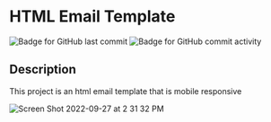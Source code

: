 # HTML Email Template

![Badge for GitHub last commit](https://img.shields.io/github/last-commit/Harrison-Reich/html-email-template?style=flat&logo=appveyor) ![Badge for GitHub commit activity](https://img.shields.io/github/commit-activity/w/Harrison-Reich/html-email-template?color=purple)

  ## Description
  This project is an html email template that is mobile responsive

![Screen Shot 2022-09-27 at 2 31 32 PM](https://user-images.githubusercontent.com/93016157/192639549-79075261-93cb-4232-8310-b00564ceaea3.png)
